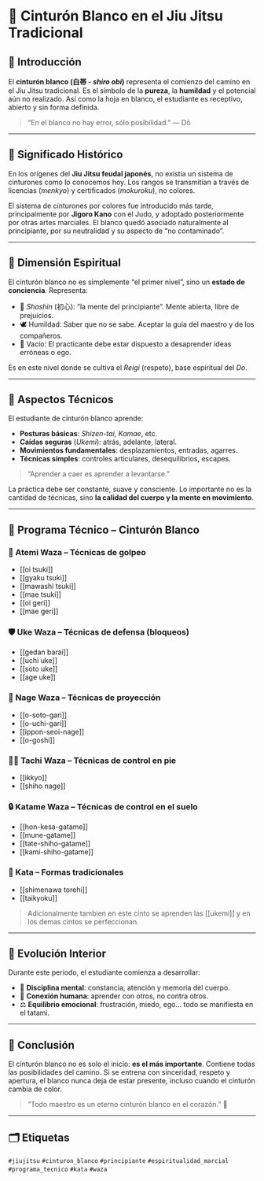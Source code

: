 
# 🥋 Cinturón Blanco en el Jiu Jitsu Tradicional

## 🎌 Introducción

El **cinturón blanco (白帯 - *shiro obi*)** representa el comienzo del camino en el Jiu Jitsu tradicional. Es el símbolo de la **pureza**, la **humildad** y el potencial aún no realizado. Así como la hoja en blanco, el estudiante es receptivo, abierto y sin forma definida.

> “En el blanco no hay error, sólo posibilidad.” — Dō

---

## 📜 Significado Histórico

En los orígenes del **Jiu Jitsu feudal japonés**, no existía un sistema de cinturones como lo conocemos hoy. Los rangos se transmitían a través de licencias (*menkyo*) y certificados (*mokuroku*), no colores.

El sistema de cinturones por colores fue introducido más tarde, principalmente por **Jigoro Kano** con el Judo, y adoptado posteriormente por otras artes marciales. El blanco quedó asociado naturalmente al principiante, por su neutralidad y su aspecto de “no contaminado”.

---

## 🧘 Dimensión Espiritual

El cinturón blanco no es simplemente “el primer nivel”, sino un **estado de conciencia**. Representa:

- 🌿 *Shoshin* (初心): “la mente del principiante”. Mente abierta, libre de prejuicios.
- 🕊️ Humildad: Saber que no se sabe. Aceptar la guía del maestro y de los compañeros.
- 🔁 Vacío: El practicante debe estar dispuesto a desaprender ideas erróneas o ego.

Es en este nivel donde se cultiva el *Reigi* (respeto), base espiritual del *Do*.

---

## 🥋 Aspectos Técnicos

El estudiante de cinturón blanco aprende:

- **Posturas básicas**: *Shizen-tai*, *Kamae*, etc.
- **Caídas seguras** (*Ukemi*): atrás, adelante, lateral.
- **Movimientos fundamentales**: desplazamientos, entradas, agarres.
- **Técnicas simples**: controles articulares, desequilibrios, escapes.

> “Aprender a caer es aprender a levantarse.”

La práctica debe ser constante, suave y consciente. Lo importante no es la cantidad de técnicas, sino **la calidad del cuerpo y la mente en movimiento**.

---

## 🧾 Programa Técnico – Cinturón Blanco

### 🥊 Atemi Waza – Técnicas de golpeo

- [[oi tsuki]]
- [[gyaku tsuki]]
- [[mawashi tsuki]]
- [[mae tsuki]]
- [[oi geri]]
- [[mae geri]]

### 🛡️ Uke Waza – Técnicas de defensa (bloqueos)

- [[gedan barai]]
- [[uchi uke]]
- [[soto uke]]
- [[age uke]]

### 🔄 Nage Waza – Técnicas de proyección

- [[o-soto-gari]]
- [[o-uchi-gari]]
- [[ippon-seoi-nage]]
- [[o-goshi]]
### 🤼‍♂️ Tachi Waza – Técnicas de control en pie

- [[ikkyo]]
- [[shiho nage]]

### 🔒 Katame Waza – Técnicas de control en el suelo

- [[hon-kesa-gatame]]
- [[mune-gatame]]
- [[tate-shiho-gatame]]
- [[kami-shiho-gatame]]

### 📜 Kata – Formas tradicionales

- [[shimenawa torehi]]
- [[taikyoku]]

> Adicionalmente tambien en este cinto se aprenden las [[ukemi]] y en los demas cintos se perfeccionan.

---

## 🌱 Evolución Interior

Durante este periodo, el estudiante comienza a desarrollar:

- 🧠 **Disciplina mental**: constancia, atención y memoria del cuerpo.
- 🤝 **Conexión humana**: aprender con otros, no contra otros.
- ⚖️ **Equilibrio emocional**: frustración, miedo, ego... todo se manifiesta en el tatami.

---

## 🏁 Conclusión

El cinturón blanco no es solo el inicio: **es el más importante**. Contiene todas las posibilidades del camino. Si se entrena con sinceridad, respeto y apertura, el blanco nunca deja de estar presente, incluso cuando el cinturón cambia de color.

> “Todo maestro es un eterno cinturón blanco en el corazón.” 🥋

---

## 🗂️ Etiquetas

`#jiujitsu` `#cinturon_blanco` `#principiante` `#espiritualidad_marcial` `#programa_tecnico` `#kata` `#waza`
